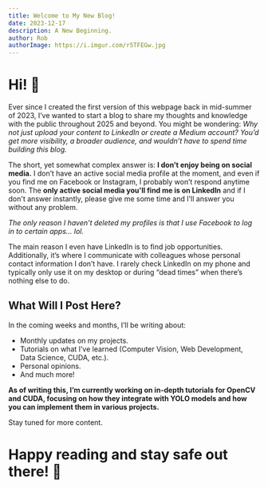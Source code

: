 ```yaml
---
title: Welcome to My New Blog!
date: 2023-12-17
description: A New Beginning.
author: Rob
authorImage: https://i.imgur.com/r5TFEGw.jpg
---
```


# Hi! 👋  

Ever since I created the first version of this webpage back in mid-summer of 2023, I’ve wanted to start a blog to share my thoughts and knowledge with the public throughout 2025 and beyond. You might be wondering: *Why not just upload your content to LinkedIn or create a Medium account? You’d get more visibility, a broader audience, and wouldn’t have to spend time building this blog.*  

The short, yet somewhat complex answer is: **I don’t enjoy being on social media.** I don’t have an active social media profile at the moment, and even if you find me on Facebook or Instagram, I probably won’t respond anytime soon. The **only active social media you'll find me is on LinkedIn** and if I don't answer instantly, please give me some time and I'll answer you without any problem.

*The only reason I haven’t deleted my profiles is that I use Facebook to log in to certain apps… lol.*  

The main reason I even have LinkedIn is to find job opportunities. Additionally, it’s where I communicate with colleagues whose personal contact information I don’t have. I rarely check LinkedIn on my phone and typically only use it on my desktop or during “dead times” when there’s nothing else to do.  

## What Will I Post Here?  

In the coming weeks and months, I’ll be writing about:  

- Monthly updates on my projects.  
- Tutorials on what I’ve learned (Computer Vision, Web Development, Data Science, CUDA, etc.).  
- Personal opinions.  
- And much more!  

**As of writing this, I’m currently working on in-depth tutorials for OpenCV and CUDA, focusing on how they integrate with YOLO models and how you can implement them in various projects.**  

Stay tuned for more content.  

# Happy reading and stay safe out there! 🎉  
